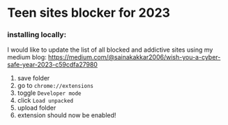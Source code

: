 # Teen sites blocker for 2023 

### installing locally:
I would like to update the list of all blocked and addictive sites using my medium blog: https://medium.com/@sainakakkar2006/wish-you-a-cyber-safe-year-2023-c59cdfa27980

1. save folder
2. go to `chrome://extensions`
3. toggle `Developer mode`
4. click `Load unpacked`
5. upload folder
6. extension should now be enabled!
